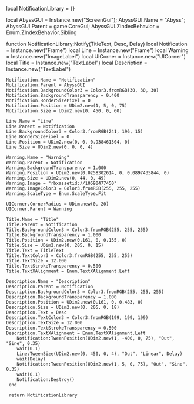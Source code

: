 local NotificationLibrary = {}

local AbyssGUI = Instance.new("ScreenGui"); AbyssGUI.Name = "Abyss"; AbyssGUI.Parent = game.CoreGui; AbyssGUI.ZIndexBehavior = Enum.ZIndexBehavior.Sibling

function NotificationLibrary:Notify(TitleText, Desc, Delay)
    local Notification = Instance.new("Frame")
	local Line = Instance.new("Frame")
	local Warning = Instance.new("ImageLabel")
	local UICorner = Instance.new("UICorner")
	local Title = Instance.new("TextLabel")
	local Description = Instance.new("TextLabel")

	Notification.Name = "Notification"
	Notification.Parent = AbyssGUI
	Notification.BackgroundColor3 = Color3.fromRGB(30, 30, 30)
	Notification.BackgroundTransparency = 0.400
	Notification.BorderSizePixel = 0
	Notification.Position = UDim2.new(1, 5, 0, 75)
	Notification.Size = UDim2.new(0, 450, 0, 60)

	Line.Name = "Line"
	Line.Parent = Notification
	Line.BackgroundColor3 = Color3.fromRGB(241, 196, 15)
	Line.BorderSizePixel = 0
	Line.Position = UDim2.new(0, 0, 0.938461304, 0)
	Line.Size = UDim2.new(0, 0, 0, 4)

	Warning.Name = "Warning"
	Warning.Parent = Notification
	Warning.BackgroundTransparency = 1.000
	Warning.Position = UDim2.new(0.0258302614, 0, 0.0897435844, 0)
	Warning.Size = UDim2.new(0, 44, 0, 49)
	Warning.Image = "rbxassetid://10590477450"
	Warning.ImageColor3 = Color3.fromRGB(255, 255, 255)
	Warning.ScaleType = Enum.ScaleType.Fit

	UICorner.CornerRadius = UDim.new(0, 20)
	UICorner.Parent = Warning

	Title.Name = "Title"
	Title.Parent = Notification
	Title.BackgroundColor3 = Color3.fromRGB(255, 255, 255)
	Title.BackgroundTransparency = 1.000
	Title.Position = UDim2.new(0.161, 0, 0.155, 0)
	Title.Size = UDim2.new(0, 205, 0, 15)
	Title.Text = TitleText
	Title.TextColor3 = Color3.fromRGB(255, 255, 255)
	Title.TextSize = 12.000
	Title.TextStrokeTransparency = 0.500
	Title.TextXAlignment = Enum.TextXAlignment.Left

	Description.Name = "Description"
	Description.Parent = Notification
	Description.BackgroundColor3 = Color3.fromRGB(255, 255, 255)
	Description.BackgroundTransparency = 1.000
	Description.Position = UDim2.new(0.161, 0, 0.483, 0)
	Description.Size = UDim2.new(0, 205, 0, 18)
	Description.Text = Desc
	Description.TextColor3 = Color3.fromRGB(199, 199, 199)
	Description.TextSize = 12.000
	Description.TextStrokeTransparency = 0.500
	Description.TextXAlignment = Enum.TextXAlignment.Left
	    Notification:TweenPosition(UDim2.new(1, -400, 0, 75), "Out", "Sine", 0.35)
	    wait(0.1)
	    Line:TweenSize(UDim2.new(0, 450, 0, 4), "Out", "Linear", Delay)
	    wait(Delay)
	    Notification:TweenPosition(UDim2.new(1, 5, 0, 75), "Out", "Sine", 0.35)
	    wait(0.1)
	    Notification:Destroy() 
     end

     return NotificationLibrary
